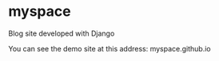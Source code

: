 # myspace
Blog site developed with Django 

You can see the demo site at this address: myspace.github.io 
